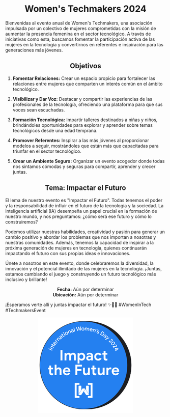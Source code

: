 

<div style="text-align:center;"> 

# Women's Techmakers 2024 

</div>


Bienvenidas al evento anual de Women's Techmakers, una asociación impulsada por un colectivo de mujeres comprometidas con la misión de aumentar la presencia femenina en el sector tecnológico. A través de iniciativas como esta, buscamos fomentar la participación activa de las mujeres en la tecnología y convertirnos en referentes e inspiración para las generaciones más jóvenes.

<div style="text-align:center;"> 

## Objetivos

</div>


1. **Fomentar Relaciones:** Crear un espacio propicio para fortalecer las relaciones entre mujeres que comparten un interés común en el ámbito tecnológico.

2. **Visibilizar y Dar Voz:** Destacar y compartir las experiencias de las profesionales de la tecnología, ofreciendo una plataforma para que sus voces sean escuchadas.

3. **Formación Tecnológica:** Impartir talleres destinados a niñas y niños, brindándoles oportunidades para explorar y aprender sobre temas tecnológicos desde una edad temprana.

4. **Promover Referentes:** Inspirar a las más jóvenes al proporcionar modelos a seguir, mostrándoles que están más que capacitadas para triunfar en el sector tecnológico.

5. **Crear un Ambiente Seguro:** Organizar un evento acogedor donde todas nos sintamos cómodas y seguras para compartir, aprender y crecer juntas.

<div style="text-align:center;"> 

## Tema: Impactar el Futuro

</div>

El lema de nuestro evento es "Impactar el Futuro". Todas tenemos el poder y la responsabilidad de influir en el futuro de la tecnología y la sociedad. La inteligencia artificial (IA) desempeña un papel crucial en la formación de nuestro mundo, y nos preguntamos: ¿cómo será ese futuro y cómo lo construiremos?

Podemos utilizar nuestras habilidades, creatividad y pasión para generar un cambio positivo y abordar los problemas que nos importan a nosotras y nuestras comunidades. Además, tenemos la capacidad de inspirar a la próxima generación de mujeres en tecnología, quienes continuarán impactando el futuro con sus propias ideas e innovaciones.

Únete a nosotros en este evento, donde celebraremos la diversidad, la innovación y el potencial ilimitado de las mujeres en la tecnología. ¡Juntas, estamos cambiando el juego y construyendo un futuro tecnológico más inclusivo y brillante!
<div style="text-align:center;"> 

**Fecha:** Aún por determinar  
**Ubicación:** Aún por determinar  

</div>

¡Esperamos verte allí y juntas impactar el futuro! ✨👩‍💻 #WomenInTech #TechmakersEvent

<div style="text-align:center;">
  <img src="./src/images/impact-the-future.png" alt="Women's Techmakers" width="300">
</div>
